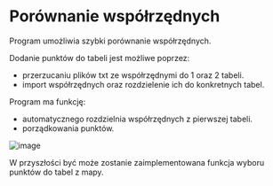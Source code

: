 # Porównanie współrzędnych
Program umożliwia szybki porównanie współrzędnych.

Dodanie punktów do tabeli jest możliwe poprzez:
- przerzucaniu plików txt ze współrzędnymi do 1 oraz 2 tabeli.
- import współrzędnych oraz rozdzielenie ich do konkretnych tabel.

Program ma funkcję:
- automatycznego rozdzielnia współrzędnych z pierwszej tabeli.
- porządkowania punktów.
  
![image](https://github.com/RybarskiDominik/Analiza-XYH/assets/127627343/aabd78c9-5b96-447c-a234-94ee7c791f84)


W przyszłości być może zostanie zaimplementowana funkcja wyboru punktów do tabel z mapy.

